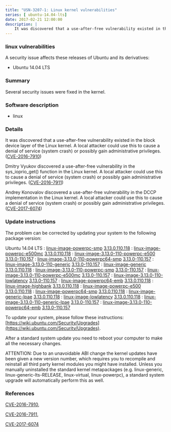 ```yaml
---
title: "USN-3207-1: Linux kernel vulnerabilities"
series: [ ubuntu-14.04-lts]
date: 2017-02-21 12:00:00
description: |
    It was discovered that a use-after-free vulnerability existed in the block device layer of the Linux kernel. A local attacker could use this to cause a denial of service (system crash) or possibly gain administrative privileges. ([CVE-2016-7910](http://people.ubuntu.com/~ubuntu-security/cve/CVE-2016-7910))
--- 
```

 
### linux vulnerabilities

A security issue affects these releases of Ubuntu and its derivatives:

* Ubuntu 14.04 LTS

### Summary

Several security issues were fixed in the kernel. 

### Software description

* linux 

### Details

It was discovered that a use-after-free vulnerability existed in the block device layer of the Linux kernel. A local attacker could use this to cause a denial of service (system crash) or possibly gain administrative privileges. ([CVE-2016-7910](http://people.ubuntu.com/~ubuntu-security/cve/CVE-2016-7910))

Dmitry Vyukov discovered a use-after-free vulnerability in the sys_ioprio_get() function in the Linux kernel. A local attacker could use this to cause a denial of service (system crash) or possibly gain administrative privileges. ([CVE-2016-7911](http://people.ubuntu.com/~ubuntu-security/cve/CVE-2016-7911))

Andrey Konovalov discovered a use-after-free vulnerability in the DCCP implementation in the Linux kernel. A local attacker could use this to cause a denial of service (system crash) or possibly gain administrative privileges. ([CVE-2017-6074](http://people.ubuntu.com/~ubuntu-security/cve/CVE-2017-6074)) 

### Update instructions

The problem can be corrected by updating your system to the following package version:

Ubuntu 14.04 LTS
 : [linux-image-powerpc-smp](https://launchpad.net/ubuntu/+source/linux) <span> [3.13.0.110.118](https://launchpad.net/ubuntu/+source/linux/3.13.0-110.157) </span> 
 : [linux-image-powerpc-e500mc](https://launchpad.net/ubuntu/+source/linux) <span> [3.13.0.110.118](https://launchpad.net/ubuntu/+source/linux/3.13.0-110.157) </span> 
 : [linux-image-3.13.0-110-powerpc-e500](https://launchpad.net/ubuntu/+source/linux) <span> [3.13.0-110.157](https://launchpad.net/ubuntu/+source/linux/3.13.0-110.157) </span> 
 : [linux-image-3.13.0-110-powerpc64-smp](https://launchpad.net/ubuntu/+source/linux) <span> [3.13.0-110.157](https://launchpad.net/ubuntu/+source/linux/3.13.0-110.157) </span> 
 : [linux-image-3.13.0-110-generic](https://launchpad.net/ubuntu/+source/linux) <span> [3.13.0-110.157](https://launchpad.net/ubuntu/+source/linux/3.13.0-110.157) </span> 
 : [linux-image-generic](https://launchpad.net/ubuntu/+source/linux) <span> [3.13.0.110.118](https://launchpad.net/ubuntu/+source/linux/3.13.0-110.157) </span> 
 : [linux-image-3.13.0-110-powerpc-smp](https://launchpad.net/ubuntu/+source/linux) <span> [3.13.0-110.157](https://launchpad.net/ubuntu/+source/linux/3.13.0-110.157) </span> 
 : [linux-image-3.13.0-110-powerpc-e500mc](https://launchpad.net/ubuntu/+source/linux) <span> [3.13.0-110.157](https://launchpad.net/ubuntu/+source/linux/3.13.0-110.157) </span> 
 : [linux-image-3.13.0-110-lowlatency](https://launchpad.net/ubuntu/+source/linux) <span> [3.13.0-110.157](https://launchpad.net/ubuntu/+source/linux/3.13.0-110.157) </span> 
 : [linux-image-powerpc64-emb](https://launchpad.net/ubuntu/+source/linux) <span> [3.13.0.110.118](https://launchpad.net/ubuntu/+source/linux/3.13.0-110.157) </span> 
 : [linux-image-highbank](https://launchpad.net/ubuntu/+source/linux) <span> [3.13.0.110.118](https://launchpad.net/ubuntu/+source/linux/3.13.0-110.157) </span> 
 : [linux-image-powerpc-e500](https://launchpad.net/ubuntu/+source/linux) <span> [3.13.0.110.118](https://launchpad.net/ubuntu/+source/linux/3.13.0-110.157) </span> 
 : [linux-image-powerpc64-smp](https://launchpad.net/ubuntu/+source/linux) <span> [3.13.0.110.118](https://launchpad.net/ubuntu/+source/linux/3.13.0-110.157) </span> 
 : [linux-image-generic-lpae](https://launchpad.net/ubuntu/+source/linux) <span> [3.13.0.110.118](https://launchpad.net/ubuntu/+source/linux/3.13.0-110.157) </span> 
 : [linux-image-lowlatency](https://launchpad.net/ubuntu/+source/linux) <span> [3.13.0.110.118](https://launchpad.net/ubuntu/+source/linux/3.13.0-110.157) </span> 
 : [linux-image-3.13.0-110-generic-lpae](https://launchpad.net/ubuntu/+source/linux) <span> [3.13.0-110.157](https://launchpad.net/ubuntu/+source/linux/3.13.0-110.157) </span> 
 : [linux-image-3.13.0-110-powerpc64-emb](https://launchpad.net/ubuntu/+source/linux) <span> [3.13.0-110.157](https://launchpad.net/ubuntu/+source/linux/3.13.0-110.157) </span> 

To update your system, please follow these instructions: [https://wiki.ubuntu.com/Security/Upgrades](https://wiki.ubuntu.com/Security/Upgrades).

After a standard system update you need to reboot your computer to make all the necessary changes.

ATTENTION: Due to an unavoidable ABI change the kernel updates have been given a new version number, which requires you to recompile and reinstall all third party kernel modules you might have installed. Unless you manually uninstalled the standard kernel metapackages (e.g. linux-generic, linux-generic-lts-RELEASE, linux-virtual, linux-powerpc), a standard system upgrade will automatically perform this as well. 

### References

 [CVE-2016-7910](http://people.ubuntu.com/~ubuntu-security/cve/CVE-2016-7910), 

 [CVE-2016-7911](http://people.ubuntu.com/~ubuntu-security/cve/CVE-2016-7911), 

 [CVE-2017-6074](http://people.ubuntu.com/~ubuntu-security/cve/CVE-2017-6074)
 
